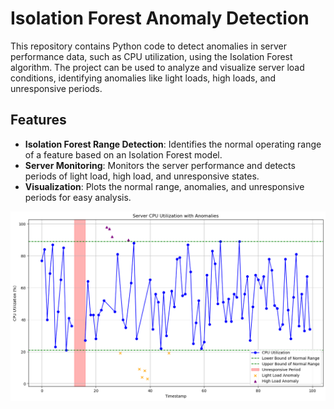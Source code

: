 # Isolation Forest Anomaly Detection

This repository contains Python code to detect anomalies in server performance data, such as CPU utilization, using the Isolation Forest algorithm. The project can be used to analyze and visualize server load conditions, identifying anomalies like light loads, high loads, and unresponsive periods.

## Features

- **Isolation Forest Range Detection**: Identifies the normal operating range of a feature based on an Isolation Forest model.
- **Server Monitoring**: Monitors the server performance and detects periods of light load, high load, and unresponsive states.
- **Visualization**: Plots the normal range, anomalies, and unresponsive periods for easy analysis.

![OUTPUT](output.png)




